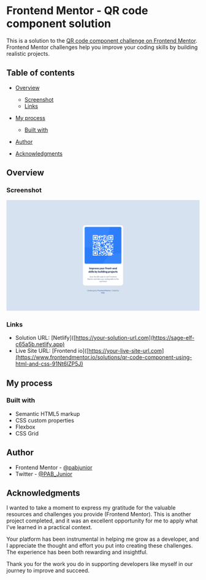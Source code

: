 # Frontend Mentor - QR code component solution

This is a solution to the [QR code component challenge on Frontend Mentor](https://www.frontendmentor.io/challenges/qr-code-component-iux_sIO_H). Frontend Mentor challenges help you improve your coding skills by building realistic projects.

## Table of contents

- [Overview](#overview)
  - [Screenshot](#screenshot)
  - [Links](#links)
- [My process](#my-process)

  - [Built with](#built-with)

- [Author](#author)
- [Acknowledgments](#acknowledgments)

## Overview

### Screenshot

![](./screenshot.png)

### Links

- Solution URL: [Netlify]([https://your-solution-url.com](https://sage-elf-c65a5b.netlify.app)
- Live Site URL: [Frontend io]([https://your-live-site-url.com](https://www.frontendmentor.io/solutions/qr-code-component-using-html-and-css-91Nt6lZP5J)

## My process

### Built with

- Semantic HTML5 markup
- CSS custom properties
- Flexbox
- CSS Grid

## Author

- Frontend Mentor - [@pabjunior](https://www.frontendmentor.io/profile/pabjunior)
- Twitter - [@PAB_Junior](https://www.twitter.com/PAB_Junior)

## Acknowledgments

I wanted to take a moment to express my gratitude for the valuable resources and challenges you provide (Frontend Mentor). This is another project completed, and it was an excellent opportunity for me to apply what I've learned in a practical context.

Your platform has been instrumental in helping me grow as a developer, and I appreciate the thought and effort you put into creating these challenges. The experience has been both rewarding and insightful.

Thank you for the work you do in supporting developers like myself in our journey to improve and succeed.

